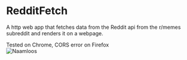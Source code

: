 # RedditFetch
A http web app that fetches data from the Reddit api from the r/memes subreddit and renders it on a webpage.  
  
Tested on Chrome, CORS error on Firefox  
![Naamloos](https://user-images.githubusercontent.com/39643347/176652836-0653de6b-ee14-43ae-991c-940985321318.png)
